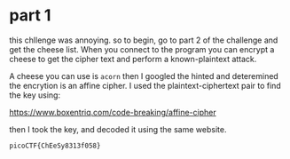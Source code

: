 # part 1

this chllenge was annoying. so to begin, go to part 2 of the challenge and get the cheese list. When you connect to the program you can encrypt a cheese to get the cipher text and perform a known-plaintext attack.

A cheese you can use is `acorn` then I googled the hinted and deteremined the encrytion is an affine cipher. I used the plaintext-ciphertext pair to find the key using:

https://www.boxentriq.com/code-breaking/affine-cipher

then I took the key, and decoded it using the same website.

```
picoCTF{ChEeSy8313f058}
```
